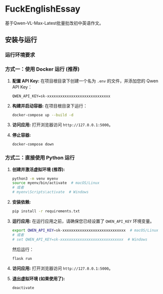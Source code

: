 # FuckEnglishEssay

基于Qwen-VL-Max-Latest批量批改初中英语作文。

## 安装与运行

### 运行环境要求



### 方式一：使用 Docker 运行 (推荐)

1.  **配置 API Key:**
    在项目根目录下创建一个名为 `.env` 的文件，并添加您的 Qwen API Key：
    ```env
    QWEN_API_KEY=sk-xxxxxxxxxxxxxxxxxxxxxxxxxxxxx
    ```

2.  **构建并启动容器:**
    在项目根目录下运行：
    ```bash
    docker-compose up --build -d
    ```

3.  **访问应用:**
    打开浏览器访问 `http://127.0.0.1:5000`。

4.  **停止容器:**
    ```bash
    docker-compose down
    ```

### 方式二：直接使用 Python 运行

1.  **创建并激活虚拟环境 (推荐):**
    ```bash
    python3 -m venv myenv
    source myenv/bin/activate  # macOS/Linux
    # 或者
    # myenv\Scripts\activate  # Windows
    ```

2.  **安装依赖:**
    ```bash
    pip install -r requirements.txt
    ```

3.  **运行应用:**
    在运行应用之前，请确保您已经设置了 `QWEN_API_KEY` 环境变量。
    ```bash
    export QWEN_API_KEY=sk-xxxxxxxxxxxxxxxxxxxxxxxxxxxxx  # macOS/Linux
    # 或者
    # set QWEN_API_KEY=sk-xxxxxxxxxxxxxxxxxxxxxxxxxxxxx  # Windows
    ```
    然后运行：
    ```bash
    flask run
    ```

4.  **访问应用:**
    打开浏览器访问 `http://127.0.0.1:5000`。

5.  **退出虚拟环境 (如果使用了):**
    ```bash
    deactivate
    ```
